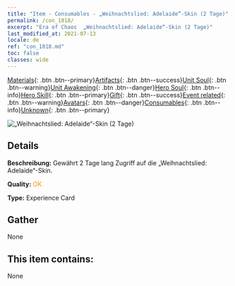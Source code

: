 ```yaml
---
title: "Item - Consumables - „Weihnachtslied: Adelaide“-Skin (2 Tage)"
permalink: /con_1018/
excerpt: "Era of Chaos  „Weihnachtslied: Adelaide“-Skin (2 Tage)"
last_modified_at: 2021-07-13
locale: de
ref: "con_1018.md"
toc: false
classes: wide
---
```

 [Materials](/ItemsDE/){: .btn .btn--primary}[Artifacts](/ItemsDE/Artifacts/){: .btn .btn--success}[Unit Soul](/ItemsDE/UnitSoul/){: .btn .btn--warning}[Unit Awakening](/ItemsDE/UnitAwakening/){: .btn .btn--danger}[Hero Soul](/ItemsDE/HeroSoul/){: .btn .btn--info}[Hero Skill](/ItemsDE/HeroSkill/){: .btn .btn--primary}[Gift](/ItemsDE/Gift/){: .btn .btn--success}[Event related](/ItemsDE/Events/){: .btn .btn--warning}[Avatars](/ItemsDE/Avatars/){: .btn .btn--danger}[Consumables](/ItemsDE/Consumables/){: .btn .btn--info}[Unknown](/ItemsDE/Unknown/){: .btn .btn--primary}

 ![„Weihnachtslied: Adelaide“-Skin (2 Tage)](/images/h/h_Adelaide6.jpg)

## Details
 **Beschreibung:** Gewährt 2 Tage lang Zugriff auf die „Weihnachtslied: Adelaide“-Skin.

 **Quality:** <span style="color: #FF8C00">OK</span>

 **Type:** Experience Card

## Gather

  None

## This item contains:

  None

